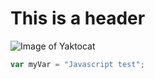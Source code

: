 # This is a header

![Image of Yaktocat](https://octodex.github.com/images/yaktocat.png)

``` javascript
var myVar = "Javascript test";
```
